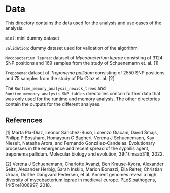 # Data

This directory contains the data used for the analysis and use cases of the analysis. 

`mini`: mini dummy dataset

`validation`: dummy dataset used for validation of the algorithm

`Mycobacterium leprae`: dataset of *Mycobacterium leprae* consisting of 3124 SNP positions and 169 samples from the study of Schuenemann et. al. [1]

`Treponema`: dataset of *Treponema pallidum* consisting of 2550 SNP positions and 75 samples from the study of Pla-Díaz et. al. [2]

The `Runtime_memory_analysis_newick_trees` and `Runtime_memeory_analysis_SNP_tables` directories contain further data that was only used for the runtime and memory analysis. The other directories contain the outputs for the different analyses.

## References

[1] Marta Pla-Díaz, Leonor Sánchez-Busó, Lorenzo Giacani, David Šmajs,
Philipp P Bosshard, Homayoun C Bagheri, Verena J Schuenemann, Kay
Nieselt, Natasha Arora, and Fernando González-Candelas. Evolutionary
processes in the emergence and recent spread of the syphilis agent, treponema pallidum. Molecular biology and evolution, 39(1):msab318, 2022.

[2] Verena J Schuenemann, Charlotte Avanzi, Ben Krause-Kyora, Alexander Seitz, Alexander Herbig, Sarah Inskip, Marion Bonazzi, Ella Reiter,
Christian Urban, Dorthe Dangvard Pedersen, et al. Ancient genomes reveal a high diversity of mycobacterium leprae in medieval europe. PLoS
pathogens, 14(5):e1006997, 2018.